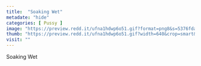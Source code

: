 ```yaml
---
title:  "Soaking Wet"
metadate: "hide"
categories: [ Pussy ]
image: "https://preview.redd.it/ufna1hdwp6o51.gif?format=png8&s=5376fdaf2672fbc4ab3077dbc2162abf1bca0849"
thumb: "https://preview.redd.it/ufna1hdwp6o51.gif?width=640&crop=smart&format=png8&s=5fde5fbbc7e0c3ddf83e8bc10c97258a9eff672b"
visit: ""
---
```

Soaking Wet
